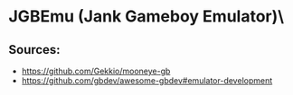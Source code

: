 # JGBEmu (Jank Gameboy Emulator)\

## Sources:

- https://github.com/Gekkio/mooneye-gb
- https://github.com/gbdev/awesome-gbdev#emulator-development